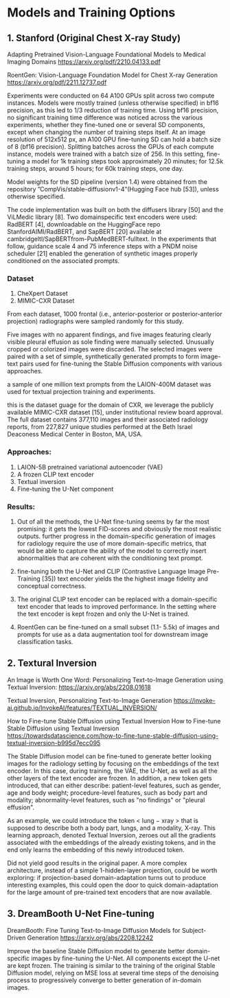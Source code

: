 # Models and Training Options
## 1. Stanford (Original Chest X-ray Study)
Adapting Pretrained Vision-Language Foundational
Models to Medical Imaging Domains https://arxiv.org/pdf/2210.04133.pdf

RoentGen: Vision-Language Foundation Model for Chest X-ray Generation https://arxiv.org/pdf/2211.12737.pdf

Experiments were conducted on 64 A100 GPUs split across two compute instances. Models were mostly trained (unless otherwise specified) in bf16 precision, as this led to 1/3 reduction of training time. Using bf16 precision, no significant training time difference was noticed across the various experiments, whether they fine-tuned one or several SD components, except when changing the number of training steps itself. At an image resolution of 512x512 px, an A100 GPU fine-tuning SD can hold a batch size of 8 (bf16 precision). Splitting batches across the GPUs of each compute instance, models were trained with a batch size of 256. In this setting, fine-tuning a model for 1k training steps took approximately 20 minutes; for 12.5k training steps, around 5 hours; for 60k training steps, one day.

Model weights for the SD pipeline (version 1.4) were obtained from the repository ”CompVis/stable-diffusionv1-4”(Hugging Face hub [53]), unless otherwise specified.

The code implementation was built on both the diffusers library [50] and the ViLMedic library [8]. Two domainspecific text encoders were used: RadBERT [4], downloadable on the HuggingFace repo StanfordAIMI/RadBERT, and SapBERT [20] available at cambridgeltl/SapBERTfrom-PubMedBERT-fulltext. In the experiments that follow, guidance scale 4 and 75 inference steps with a PNDM noise scheduler [21] enabled the generation of synthetic images properly conditioned on the associated prompts.
### Dataset
1. CheXpert Dataset
2. MIMIC-CXR Dataset

From each dataset, 1000 frontal (i.e., anterior-posterior or posterior-anterior projection) radiographs were sampled randomly for this study. 

Five images with no apparent findings, and five images featuring clearly visible pleural effusion as sole finding were manually selected. Unusually cropped or colorized images were discarded. The selected images were paired with a set of simple, synthetically generated prompts to form image-text pairs used for fine-tuning the Stable Diffusion components with various approaches.

a sample of one million text prompts from the LAION-400M dataset was used for textual projection training and experiments.

this is the dataset guage for the domain of CXR, we leverage the publicly available MIMIC-CXR dataset [15], under institutional review board approval. The full dataset contains 377,110 images and their associated radiology reports, from 227,827 unique studies performed at the Beth Israel Deaconess Medical Center in Boston, MA, USA.

### Approaches:
1. LAION-5B pretrained variational autoencoder (VAE)
2. A frozen CLIP text encoder
3. Textual inversion
4. Fine-tuning the U-Net component

### Results:
1. Out of all the methods, the U-Net fine-tuning seems by far the most promising: it gets the lowest
FID-scores and obviously the most realistic outputs. further progress in the domain-specific generation of images for radiology require
the use of more domain-specific metrics, that would be able to capture the ability of the model to
correctly insert abnormalities that are coherent with the conditioning text prompt.

2. fine-tuning both the U-Net and CLIP (Contrastive Language Image Pre-Training [35]) text encoder yields the the
highest image fidelity and conceptual correctness.

3. The original CLIP text encoder can be replaced with
a domain-specific text encoder that leads to improved
performance. In the setting where the text encoder is kept frozen and only the U-Net is trained.

4. RoentGen can be fine-tuned on a small subset (1.1-
5.5k) of images and prompts for use as a data augmentation tool for downstream image classification tasks. 

## 2. Textural Inversion
An Image is Worth One Word: Personalizing Text-to-Image Generation using Textual Inversion: https://arxiv.org/abs/2208.01618

Textual Inversion, Personalizing Text-to-Image Generation https://invoke-ai.github.io/InvokeAI/features/TEXTUAL_INVERSION/

How to Fine-tune Stable Diffusion using Textual Inversion How to Fine-tune Stable Diffusion using Textual Inversion https://towardsdatascience.com/how-to-fine-tune-stable-diffusion-using-textual-inversion-b995d7ecc095

The Stable Diffusion model can be fine-tuned to generate
better looking images for the radiology setting by focusing on the embeddings of the text encoder.
In this case, during training, the VAE, the U-Net, as well as all the other layers of the text encoder
are frozen. In addition, a new token gets introduced, that can either describe: patient-level features,
such as gender, age and body weight; procedure-level features, such as body part and modality;
abnormality-level features, such as "no findings" or "pleural effusion".

As an example, we could introduce the token < lung − xray > that is supposed to describe both a
body part, lungs, and a modality, X-ray. This learning approach, denoted Textual Inversion, zeroes
out all the gradients associated with the embeddings of the already existing tokens, and in the end
only learns the embedding of this newly introduced token.

Did not yield good results in the original paper. A more complex architecture,
instead of a simple 1-hidden-layer projection, could be worth exploring: if projection-based domain-adaptation turns out to produce interesting examples, this could open the door to quick domain-adaptation for the large amount of pre-trained text encoders that are now available.

## 3. DreamBooth U-Net Fine-tuning
DreamBooth: Fine Tuning Text-to-Image Diffusion Models for Subject-Driven Generation https://arxiv.org/abs/2208.12242

Improve the baseline Stable Diffusion model to generate better domain-specific images by fine-tuning the U-Net. All components except the U-net are kept frozen. The training is similar to the training of the original Stable Diffusion model, relying on MSE loss at several time steps of the denoising process to progressively converge to better generation of in-domain images.
